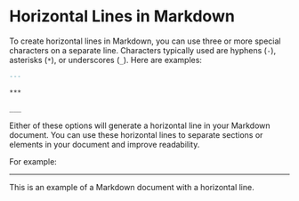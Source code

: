# Horizontal Lines in Markdown

To create horizontal lines in Markdown, you can use three or more special characters on a separate line. Characters typically used are hyphens (`-`), asterisks (`*`), or underscores (`_`). Here are examples:

```markdown
---
```

```markdown
***
```

```markdown
___
```

Either of these options will generate a horizontal line in your Markdown document. You can use these horizontal lines to separate sections or elements in your document and improve readability.

For example:

---

This is an example of a Markdown document with a horizontal line.